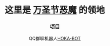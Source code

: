 <div align="center">
    <h1>这里是 <a href="https://github.com/Cytrogen">万圣节恶魔</a> 的领地</h1>
</div>

<div align="center">
    <h3>项目</h3>
    <div>QQ群聊机器人<a href="https://github.com/Cytrogen/hoka-bot">HOKA-BOT</a></div>
</div>
